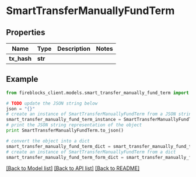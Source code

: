 # SmartTransferManuallyFundTerm


## Properties

Name | Type | Description | Notes
------------ | ------------- | ------------- | -------------
**tx_hash** | **str** |  | 

## Example

```python
from fireblocks_client.models.smart_transfer_manually_fund_term import SmartTransferManuallyFundTerm

# TODO update the JSON string below
json = "{}"
# create an instance of SmartTransferManuallyFundTerm from a JSON string
smart_transfer_manually_fund_term_instance = SmartTransferManuallyFundTerm.from_json(json)
# print the JSON string representation of the object
print SmartTransferManuallyFundTerm.to_json()

# convert the object into a dict
smart_transfer_manually_fund_term_dict = smart_transfer_manually_fund_term_instance.to_dict()
# create an instance of SmartTransferManuallyFundTerm from a dict
smart_transfer_manually_fund_term_form_dict = smart_transfer_manually_fund_term.from_dict(smart_transfer_manually_fund_term_dict)
```
[[Back to Model list]](../README.md#documentation-for-models) [[Back to API list]](../README.md#documentation-for-api-endpoints) [[Back to README]](../README.md)


